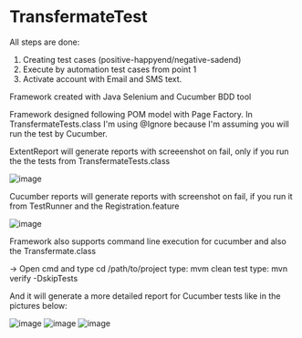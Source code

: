 # TransfermateTest
All steps are done:
1. Creating test cases (positive-happyend/negative-sadend)
2. Execute by automation test cases from point 1
3. Activate account with Email and SMS text.

Framework created with Java Selenium and Cucumber BDD tool

Framework designed following POM model with Page Factory.
In TransfermateTests.class I'm using @Ignore because I'm assuming you will run the test by Cucumber.

ExtentReport will generate reports with screeenshot on fail, only if you run the the tests from TransfermateTests.class

![image](https://user-images.githubusercontent.com/123422575/214205514-37c05e34-b8c4-461b-b90b-2a6c02441534.png)


Cucumber reports will generate reports with screenshot on fail, if you run it from TestRunner and the Registration.feature

![image](https://user-images.githubusercontent.com/123422575/214204851-a3ee5900-a994-401c-b6fd-70b4720f2f8a.png)

Framework also supports command line execution for cucumber and also the Transfermate.class

-> Open cmd and type cd /path/to/project
type: mvm clean test
type: mvn verify -DskipTests 

And it will generate a more detailed report for Cucumber tests like in the pictures below:

![image](https://user-images.githubusercontent.com/123422575/214206491-fa3a4fe0-775c-49f1-b46c-f6dc4c92b110.png)
![image](https://user-images.githubusercontent.com/123422575/214206511-232345ef-007e-4ac0-b813-d44df688c872.png)
![image](https://user-images.githubusercontent.com/123422575/214206548-b38d8a79-b987-4dbf-b953-9416f0045efc.png)





